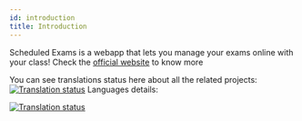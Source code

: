 ```yaml
---
id: introduction
title: Introduction
---
```


Scheduled Exams is a webapp that lets you manage your exams online with
your class! Check the [official website](https://scheduledexams.tk) to
know more

You can see translations status here about all the related projects:
[![Translation status](https://translate.maicol07.it/widgets/scheduled-exams/-/open-graph.png)](https://translate.maicol07.it/engage/scheduled-exams/?utm_source=widget)
Languages details:

[![Translation status](https://translate.maicol07.it/widgets/scheduled-exams/-/multi-auto.svg)](https://translate.maicol07.it/engage/scheduled-exams/?utm_source=widget)
